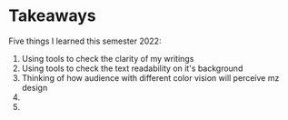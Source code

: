 # Takeaways

Five things I learned this semester 2022:

1. Using tools to check the clarity of my writings
2. Using tools to check the text readability on it's background
3. Thinking of how audience with different color vision will perceive mz design
4.
5.
